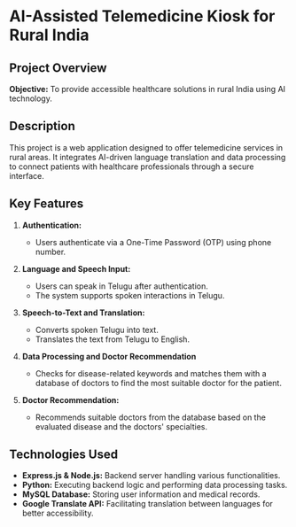 # AI-Assisted Telemedicine Kiosk for Rural India

## Project Overview

**Objective:** To provide accessible healthcare solutions in rural India using AI technology.

## Description

This project is a web application designed to offer telemedicine services in rural areas. It integrates AI-driven language translation and data processing to connect patients with healthcare professionals through a secure interface.

## Key Features

1. **Authentication:**
   - Users authenticate via a One-Time Password (OTP) using phone number.

2. **Language and Speech Input:**
   - Users can speak in Telugu after authentication.
   - The system supports spoken interactions in Telugu.

3. **Speech-to-Text and Translation:**
   - Converts spoken Telugu into text.
   - Translates the text from Telugu to English.

4. **Data Processing and Doctor Recommendation**
   - Checks for disease-related keywords and matches them with a database of doctors to find the most suitable doctor for the patient.
  
5. **Doctor Recommendation:**
   - Recommends suitable doctors from the database based on the evaluated disease and the doctors' specialties.

## Technologies Used

- **Express.js & Node.js:** Backend server handling various functionalities.
- **Python:** Executing backend logic and performing data processing tasks.
- **MySQL Database:** Storing user information and medical records.
- **Google Translate API:** Facilitating translation between languages for better accessibility.

